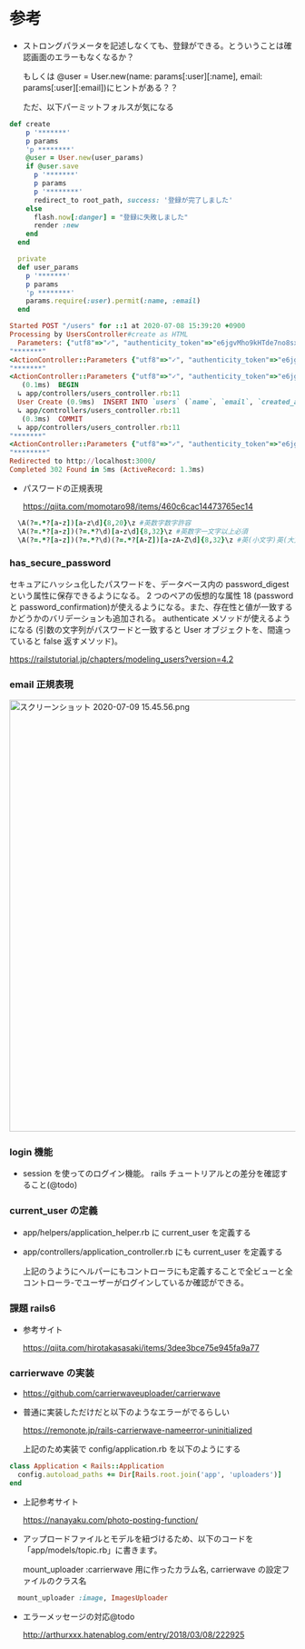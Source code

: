 # 参考

- ストロングパラメータを記述しなくても、登録ができる。とういうことは確認画面のエラーもなくなるか？

  もしくは @user = User.new(name: params[:user][:name], email: params[:user][:email])にヒントがある？？

  ただ、以下パーミットフォルスが気になる

```ruby
def create
    p '*******'
    p params
    'p ********'
    @user = User.new(user_params)
    if @user.save
      p '*******'
      p params
      p '********'
      redirect_to root_path, success: '登録が完了しました'
    else
      flash.now[:danger] = "登録に失敗しました"
      render :new
    end
  end

  private
  def user_params
    p '*******'
    p params
    'p ********'
    params.require(:user).permit(:name, :email)
  end

Started POST "/users" for ::1 at 2020-07-08 15:39:20 +0900
Processing by UsersController#create as HTML
  Parameters: {"utf8"=>"✓", "authenticity_token"=>"e6jgvMho9kHTde7no8sxFd6NW/7JulECBvBx4EkI5hRYVbwqCs2KsDCwJN+ScoZI9lpktDE76wcj6f34fo4rDQ==", "user"=>{"name"=>"daksfok", "email"=>"fpawepf"}, "commit"=>"登録"}
"*******"
<ActionController::Parameters {"utf8"=>"✓", "authenticity_token"=>"e6jgvMho9kHTde7no8sxFd6NW/7JulECBvBx4EkI5hRYVbwqCs2KsDCwJN+ScoZI9lpktDE76wcj6f34fo4rDQ==", "user"=>{"name"=>"daksfok", "email"=>"fpawepf"}, "commit"=>"登録", "controller"=>"users", "action"=>"create"} permitted: false>
"*******"
<ActionController::Parameters {"utf8"=>"✓", "authenticity_token"=>"e6jgvMho9kHTde7no8sxFd6NW/7JulECBvBx4EkI5hRYVbwqCs2KsDCwJN+ScoZI9lpktDE76wcj6f34fo4rDQ==", "user"=>{"name"=>"daksfok", "email"=>"fpawepf"}, "commit"=>"登録", "controller"=>"users", "action"=>"create"} permitted: false>
   (0.1ms)  BEGIN
  ↳ app/controllers/users_controller.rb:11
  User Create (0.9ms)  INSERT INTO `users` (`name`, `email`, `created_at`, `updated_at`) VALUES ('daksfok', 'fpawepf', '2020-07-08 06:39:20', '2020-07-08 06:39:20')
  ↳ app/controllers/users_controller.rb:11
   (0.3ms)  COMMIT
  ↳ app/controllers/users_controller.rb:11
"*******"
<ActionController::Parameters {"utf8"=>"✓", "authenticity_token"=>"e6jgvMho9kHTde7no8sxFd6NW/7JulECBvBx4EkI5hRYVbwqCs2KsDCwJN+ScoZI9lpktDE76wcj6f34fo4rDQ==", "user"=><ActionController::Parameters {"name"=>"daksfok", "email"=>"fpawepf"} permitted: false>, "commit"=>"登録", "controller"=>"users", "action"=>"create"} permitted: false>
"********"
Redirected to http://localhost:3000/
Completed 302 Found in 5ms (ActiveRecord: 1.3ms)
```

- パスワードの正規表現

  https://qiita.com/momotaro98/items/460c6cac14473765ec14

```ruby
  \A(?=.*?[a-z])[a-z\d]{8,20}\z #英数字数字許容
  \A(?=.*?[a-z])(?=.*?\d)[a-z\d]{8,32}\z #英数字一文字以上必須
  \A(?=.*?[a-z])(?=.*?\d)(?=.*?[A-Z])[a-zA-Z\d]{8,32}\z #英(小文字)英(大文字)数字一文字以上必須
```

### has_secure_password

セキュアにハッシュ化したパスワードを、データベース内の password_digest という属性に保存できるようになる。
2 つのペアの仮想的な属性 18 (password と password_confirmation)が使えるようになる。また、存在性と値が一致するかどうかのバリデーションも追加される。
authenticate メソッドが使えるようになる (引数の文字列がパスワードと一致すると User オブジェクトを、間違っていると false 返すメソッド)。

https://railstutorial.jp/chapters/modeling_users?version=4.2

### email 正規表現

<img width="760" alt="スクリーンショット 2020-07-09 15.45.56.png" src="https://qiita-image-store.s3.ap-northeast-1.amazonaws.com/0/547448/39ed4e5b-8912-134d-16a8-2a8f07ec24c8.png">

### login 機能

- session を使ってのログイン機能。 rails チュートリアルとの差分を確認すること(@todo)

### current_user の定義

- app/helpers/application_helper.rb に current_user を定義する

- app/controllers/application_controller.rb にも current_user を定義する

  上記のうようにヘルパーにもコントローラにも定義することで全ビューと全コントローラ-でユーザーがログインしているか確認ができる。

### 課題 rails6

- 参考サイト

  https://qiita.com/hirotakasasaki/items/3dee3bce75e945fa9a77

### carrierwave の実装

- https://github.com/carrierwaveuploader/carrierwave

* 普通に実装しただけだと以下のようなエラーがでるらしい

  https://remonote.jp/rails-carrierwave-nameerror-uninitialized

  上記のため実装で config/application.rb を以下のようにする

```ruby
class Application < Rails::Application
  config.autoload_paths += Dir[Rails.root.join('app', 'uploaders')]
end
```

- 上記参考サイト

  https://nanayaku.com/photo-posting-function/

* アップロードファイルとモデルを紐づけるため、以下のコードを「app/models/topic.rb」に書きます。

  mount_uploader :carrierwave 用に作ったカラム名, carrierwave の設定ファイルのクラス名

```ruby
  mount_uploader :image, ImagesUploader
```

- エラーメッセージの対応@todo

  http://arthurxxx.hatenablog.com/entry/2018/03/08/222925
